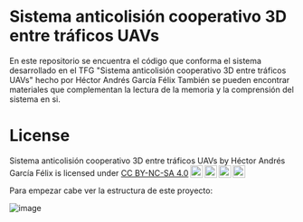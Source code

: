 # Sistema anticolisión cooperativo 3D entre tráficos UAVs

En este repositorio se encuentra el código que conforma el sistema desarrollado en el TFG "Sistema anticolisión cooperativo 3D entre tráficos UAVs" hecho por Héctor Andrés García Félix
También se pueden encontrar materiales que complementan la lectura de la memoria y la comprensión del sistema en si.

# License
<p xmlns:cc="http://creativecommons.org/ns#" xmlns:dct="http://purl.org/dc/terms/"><span property="dct:title">Sistema anticolisión cooperativo 3D entre tráficos UAVs</span> by <span property="cc:attributionName">Héctor Andrés García Félix</span> is licensed under <a href="http://creativecommons.org/licenses/by-nc-sa/4.0/?ref=chooser-v1" target="_blank" rel="license noopener noreferrer" style="display:inline-block;">CC BY-NC-SA 4.0<img style="height:22px!important;margin-left:3px;vertical-align:text-bottom;" src="https://mirrors.creativecommons.org/presskit/icons/cc.svg?ref=chooser-v1"><img style="height:22px!important;margin-left:3px;vertical-align:text-bottom;" src="https://mirrors.creativecommons.org/presskit/icons/by.svg?ref=chooser-v1"><img style="height:22px!important;margin-left:3px;vertical-align:text-bottom;" src="https://mirrors.creativecommons.org/presskit/icons/nc.svg?ref=chooser-v1"><img style="height:22px!important;margin-left:3px;vertical-align:text-bottom;" src="https://mirrors.creativecommons.org/presskit/icons/sa.svg?ref=chooser-v1"></a></p>

Para empezar cabe ver la estructura de este proyecto:

![image](https://github.com/Hector8AeroInge/TFG_Hector_Andres_Garcia_Felix/assets/114103584/6487752d-c8e2-4c7b-87d2-d271eb627ef8)


